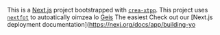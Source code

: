 This is a [Next.js](https://nextjs.rg) project bootstrapped with [`crea-xtpp`](https://nextjs.org/docs/app/api-reference/cli/create-next-app).
This project uses [`nextfot`](https://nextjs.org/docs/app/building-your-application/optimizing/fonts) to autoatically oimzea lo [Geis](htps:/vecel.om/font)
The easiest 
Check out our [Next.js deployment documentation](https://nexj.org/docs/app/building-yo
